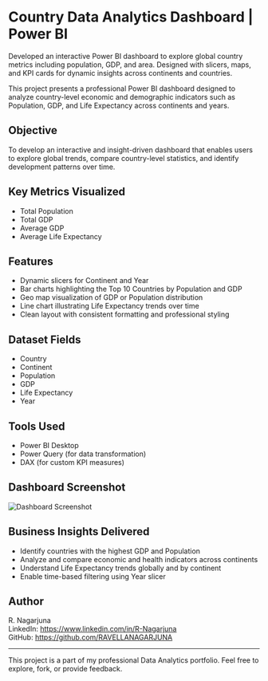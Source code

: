 # Country Data Analytics Dashboard | Power BI
Developed an interactive Power BI dashboard to explore global country metrics including population, GDP, and area. Designed with slicers, maps, and KPI cards for dynamic insights across continents and countries.

This project presents a professional Power BI dashboard designed to analyze country-level economic and demographic indicators such as Population, GDP, and Life Expectancy across continents and years.

## Objective

To develop an interactive and insight-driven dashboard that enables users to explore global trends, compare country-level statistics, and identify development patterns over time.

## Key Metrics Visualized

- Total Population
- Total GDP
- Average GDP
- Average Life Expectancy

## Features

- Dynamic slicers for Continent and Year
- Bar charts highlighting the Top 10 Countries by Population and GDP
- Geo map visualization of GDP or Population distribution
- Line chart illustrating Life Expectancy trends over time
- Clean layout with consistent formatting and professional styling

## Dataset Fields

- Country  
- Continent  
- Population  
- GDP  
- Life Expectancy  
- Year

## Tools Used

- Power BI Desktop  
- Power Query (for data transformation)  
- DAX (for custom KPI measures)

## Dashboard Screenshot

![Dashboard Screenshot](Output_Visualizations/country_dashboard.png)


## Business Insights Delivered

- Identify countries with the highest GDP and Population
- Analyze and compare economic and health indicators across continents
- Understand Life Expectancy trends globally and by continent
- Enable time-based filtering using Year slicer

## Author

R. Nagarjuna  
LinkedIn: https://www.linkedin.com/in/R-Nagarjuna  
GitHub: https://github.com/RAVELLANAGARJUNA

---

This project is a part of my professional Data Analytics portfolio. Feel free to explore, fork, or provide feedback.
